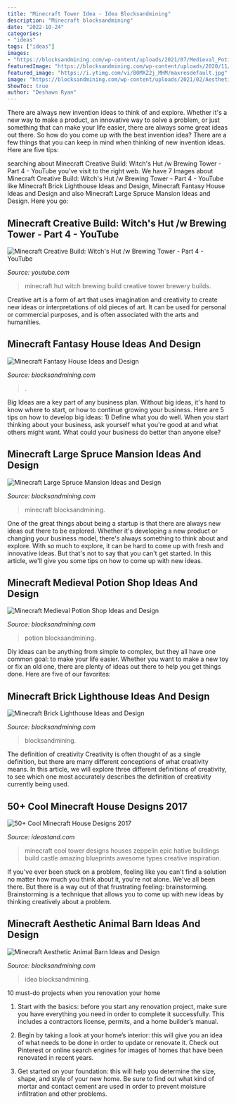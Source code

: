 ```yaml
---
title: "Minecraft Tower Idea - Idea Blocksandmining"
description: "Minecraft blocksandmining"
date: "2022-10-24"
categories:
- "ideas"
tags: ["ideas"]
images:
- "https://blocksandmining.com/wp-content/uploads/2021/07/Medieval_Potion_Shop-1536x736.jpg"
featuredImage: "https://blocksandmining.com/wp-content/uploads/2020/11/Large_Spruce_Mansion-1024x517.jpg"
featured_image: "https://i.ytimg.com/vi/B0MXZ2j_MHM/maxresdefault.jpg"
image: "https://blocksandmining.com/wp-content/uploads/2021/02/Aesthetic_Animal_Barn.jpg"
ShowToc: true
author: "Deshawn Ryan"
---
```



There are always new invention ideas to think of and explore. Whether it's a new way to make a product, an innovative way to solve a problem, or just something that can make your life easier, there are always some great ideas out there. So how do you come up with the best invention idea? There are a few things that you can keep in mind when thinking of new invention ideas. Here are five tips: 

	

		
searching about Minecraft Creative Build: Witch&#039;s Hut /w Brewing Tower - Part 4 - YouTube you've visit to the right web. We have 7 Images about Minecraft Creative Build: Witch&#039;s Hut /w Brewing Tower - Part 4 - YouTube like Minecraft Brick Lighthouse Ideas and Design, Minecraft Fantasy House Ideas and Design and also Minecraft Large Spruce Mansion Ideas and Design. Here you go:
		
    
## Minecraft Creative Build: Witch&#039;s Hut /w Brewing Tower - Part 4 - YouTube

<img loading=lazy src="https://i.ytimg.com/vi/B0MXZ2j_MHM/maxresdefault.jpg" onerror="this.onerror=null;this.src='https://tse4.mm.bing.net/th?id=OIP.oWSSh3CZKPoJCtT9biZ8gQHaEK&amp;pid=15.1';" alt="Minecraft Creative Build: Witch&#039;s Hut /w Brewing Tower - Part 4 - YouTube">

_Source: youtube.com_

>minecraft hut witch brewing build creative tower brewery builds. 

	

Creative art is a form of art that uses imagination and creativity to create new ideas or interpretations of old pieces of art. It can be used for personal or commercial purposes, and is often associated with the arts and humanities.

    
## Minecraft Fantasy House Ideas And Design

<img loading=lazy src="https://blocksandmining.com/wp-content/uploads/2020/11/Fantasy_House.jpg" onerror="this.onerror=null;this.src='https://tse1.mm.bing.net/th?id=OIP.YQ3jTJyJsQ0GQ4S89PRo-wHaDk&amp;pid=15.1';" alt="Minecraft Fantasy House Ideas and Design">

_Source: blocksandmining.com_

>. 

	

Big Ideas are a key part of any business plan. Without big ideas, it's hard to know where to start, or how to continue growing your business. Here are 5 tips on how to develop big ideas: 1) Define what you do well. When you start thinking about your business, ask yourself what you're good at and what others might want. What could your business do better than anyone else?

    
## Minecraft Large Spruce Mansion Ideas And Design

<img loading=lazy src="https://blocksandmining.com/wp-content/uploads/2020/11/Large_Spruce_Mansion-1024x517.jpg" onerror="this.onerror=null;this.src='https://tse2.mm.bing.net/th?id=OIP.lB4eE4CrCwRCqElye_MrCAHaDv&amp;pid=15.1';" alt="Minecraft Large Spruce Mansion Ideas and Design">

_Source: blocksandmining.com_

>minecraft blocksandmining. 

	

One of the great things about being a startup is that there are always new ideas out there to be explored. Whether it's developing a new product or changing your business model, there's always something to think about and explore. With so much to explore, it can be hard to come up with fresh and innovative ideas. But that's not to say that you can't get started. In this article, we'll give you some tips on how to come up with new ideas.

    
## Minecraft Medieval Potion Shop Ideas And Design

<img loading=lazy src="https://blocksandmining.com/wp-content/uploads/2021/07/Medieval_Potion_Shop-1536x736.jpg" onerror="this.onerror=null;this.src='https://tse1.mm.bing.net/th?id=OIP.VbnDi_joscQvaQC67z7iBAHaDj&amp;pid=15.1';" alt="Minecraft Medieval Potion Shop Ideas and Design">

_Source: blocksandmining.com_

>potion blocksandmining. 

	

Diy ideas can be anything from simple to complex, but they all have one common goal: to make your life easier. Whether you want to make a new toy or fix an old one, there are plenty of ideas out there to help you get things done. Here are five of our favorites: 

    
## Minecraft Brick Lighthouse Ideas And Design

<img loading=lazy src="https://blocksandmining.com/wp-content/uploads/2020/11/Brick_Lighthouse.jpg" onerror="this.onerror=null;this.src='https://tse4.mm.bing.net/th?id=OIP.wDdB02QAXdxqfiV7g9SVPQHaD0&amp;pid=15.1';" alt="Minecraft Brick Lighthouse Ideas and Design">

_Source: blocksandmining.com_

>blocksandmining. 

	

The definition of creativity
Creativity is often thought of as a single definition, but there are many different conceptions of what creativity means. In this article, we will explore three different definitions of creativity, to see which one most accurately describes the definition of creativity currently being used.

    
## 50+ Cool Minecraft House Designs 2017

<img loading=lazy src="http://ideastand.com/wp-content/uploads/2014/02/minecraft-houses/zeppelin-tower-design-48.jpg" onerror="this.onerror=null;this.src='https://tse3.mm.bing.net/th?id=OIP.WensVJ1K1u7AAGeXWWGnmgHaFm&amp;pid=15.1';" alt="50+ Cool Minecraft House Designs 2017">

_Source: ideastand.com_

>minecraft cool tower designs houses zeppelin epic hative buildings build castle amazing blueprints awesome types creative inspiration. 

	

If you've ever been stuck on a problem, feeling like you can't find a solution no matter how much you think about it, you're not alone. We've all been there. But there is a way out of that frustrating feeling: brainstorming. Brainstorming is a technique that allows you to come up with new ideas by thinking creatively about a problem.

    
## Minecraft Aesthetic Animal Barn Ideas And Design

<img loading=lazy src="https://blocksandmining.com/wp-content/uploads/2021/02/Aesthetic_Animal_Barn.jpg" onerror="this.onerror=null;this.src='https://tse3.mm.bing.net/th?id=OIP.vEa3kV1mY_gCHiQ2-lzAXwHaDg&amp;pid=15.1';" alt="Minecraft Aesthetic Animal Barn Ideas and Design">

_Source: blocksandmining.com_

>idea blocksandmining. 

	

10 must-do projects when you renovation your home
1. Start with the basics: before you start any renovation project, make sure you have everything you need in order to complete it successfully. This includes a contractors license, permits, and a home builder’s manual.
2. Begin by taking a look at your home’s interior: this will give you an idea of what needs to be done in order to update or renovate it. Check out Pinterest or online search engines for images of homes that have been renovated in recent years.

3. Get started on your foundation: this will help you determine the size, shape, and style of your new home. Be sure to find out what kind of mortar and contact cement are used in order to prevent moisture infiltration and other problems.


